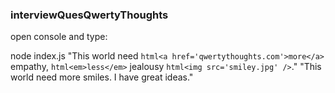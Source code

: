 ### interviewQuesQwertyThoughts

open console and type:

node index.js "This world need ```html<a href='qwertythoughts.com'>more</a>``` empathy, ```html<em>less</em>``` jealousy ```html<img src='smiley.jpg' />```." "This world need more smiles. I have great ideas."
